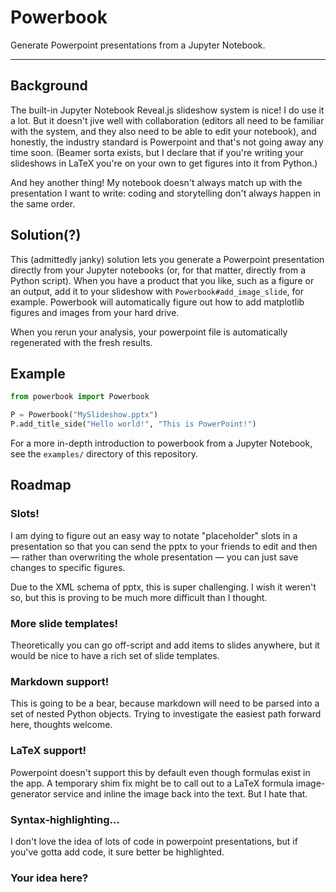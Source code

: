 # Powerbook

Generate Powerpoint presentations from a Jupyter Notebook.

---

## Background

The built-in Jupyter Notebook Reveal.js slideshow system is nice! I do use it a lot. But it doesn't jive well with collaboration (editors all need to be familiar with the system, and they also need to be able to edit your notebook), and honestly, the industry standard is Powerpoint and that's not going away any time soon. (Beamer sorta exists, but I declare that if you're writing your slideshows in LaTeX you're on your own to get figures into it from Python.)

And hey another thing! My notebook doesn't always match up with the presentation I want to write: coding and storytelling don't always happen in the same order.

## Solution(?)

This (admittedly janky) solution lets you generate a Powerpoint presentation directly from your Jupyter notebooks (or, for that matter, directly from a Python script). When you have a product that you like, such as a figure or an output, add it to your slideshow with `Powerbook#add_image_slide`, for example. Powerbook will automatically figure out how to add matplotlib figures and images from your hard drive.

When you rerun your analysis, your powerpoint file is automatically regenerated with the fresh results.

## Example

```python
from powerbook import Powerbook

P = Powerbook("MySlideshow.pptx")
P.add_title_side("Hello world!", "This is PowerPoint!")
```

For a more in-depth introduction to powerbook from a Jupyter Notebook, see the `examples/` directory of this repository.

## Roadmap

### Slots!

I am dying to figure out an easy way to notate "placeholder" slots in a presentation so that you can send the pptx to your friends to edit and then — rather than overwriting the whole presentation — you can just save changes to specific figures.

Due to the XML schema of pptx, this is super challenging. I wish it weren't so, but this is proving to be much more difficult than I thought.

### More slide templates!

Theoretically you can go off-script and add items to slides anywhere, but it would be nice to have a rich set of slide templates.

### Markdown support!

This is going to be a bear, because markdown will need to be parsed into a set of nested Python objects. Trying to investigate the easiest path forward here, thoughts welcome.

### LaTeX support!

Powerpoint doesn't support this by default even though formulas exist in the app. A temporary shim fix might be to call out to a LaTeX formula image-generator service and inline the image back into the text. But I hate that.

### Syntax-highlighting...

I don't love the idea of lots of code in powerpoint presentations, but if you've gotta add code, it sure better be highlighted.

### Your idea here?
